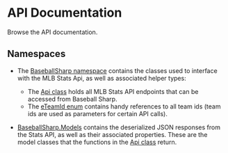 # API Documentation
Browse the API documentation. 

## Namespaces

- The [BaseballSharp namespace](https://markjames.dev/Baseball-Sharp/api/BaseballSharp.html) contains the classes used to interface with the MLB Stats Api, as well as associated helper types:
    - The [Api class](https://markjames.dev/Baseball-Sharp/api/BaseballSharp.Api.html) holds all MLB Stats API endpoints that can be accessed from Baseball Sharp.
    - The [eTeamId enum](https://markjames.dev/Baseball-Sharp/api/BaseballSharp.eTeamId.html) contains handy references to all team ids (team ids are used as parameters for certain API calls).

- [BaseballSharp.Models](https://markjames.dev/Baseball-Sharp/api/BaseballSharp.Models.html) contains the deserialized JSON responses from the Stats API, as well as their associated properties. These are the model classes that the functions in the [Api class](https://markjames.dev/Baseball-Sharp/api/BaseballSharp.Api.html) return.
